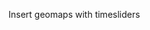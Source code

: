 Insert geomaps with timesliders


<iframe data-src="https://d25uksnpfpecsp.cloudfront.net/nyc-taxi-zone" 
        sandbox="allow-same-origin allow-scripts" 
        width="850" 
        height="850" 
        scrolling="no" 
        seamless="seamless" 
        frameborder="0">
        </iframe>
